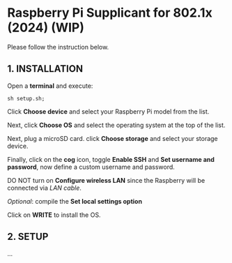 # Raspberry Pi Supplicant for 802.1x (2024) (WIP)

Please follow the instruction below.

## 1. INSTALLATION

Open a **terminal** and execute:

```
sh setup.sh;
```

Click **Choose device** and select your Raspberry Pi model from the list.

Next, click **Choose OS** and select the operating system at the top of the list.

Next, plug a microSD card. click **Choose storage** and select your storage device.

Finally, click on the **cog** icon, toggle **Enable SSH** and **Set username and password**, now define a custom username and password.

DO NOT turn on **Configure wireless LAN** since the Raspberry will be connected via *LAN cable*.

*Optional*: compile the **Set local settings option**

Click on **WRITE** to install the OS.

## 2. SETUP

...
